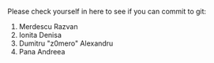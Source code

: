 Please check yourself in here to see if you can commit to git:

1. Merdescu Razvan 
2. Ionita Denisa
3. Dumitru "z0mero" Alexandru
4. Pana Andreea
